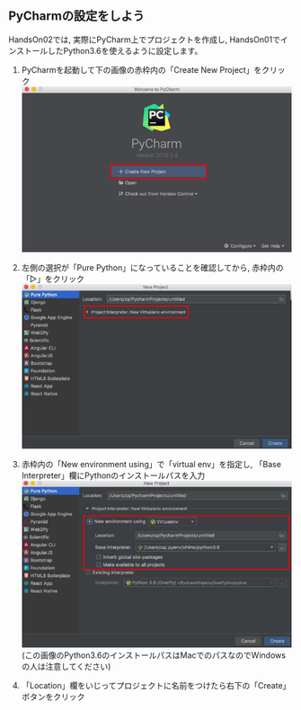 ## PyCharmの設定をしよう

HandsOn02では, 実際にPyCharm上でプロジェクトを作成し, HandsOn01でインストールしたPython3.6を使えるように設定します。  

1. PyCharmを起動して下の画像の赤枠内の「Create New Project」をクリック  
![PyCharm01.jpg](./PyCharm01.jpg)  

2. 左側の選択が「Pure Python」になっていることを確認してから, 赤枠内の「▷」をクリック  
![PyCharm02.jpg](PyCharm02.jpg)  

3. 赤枠内の「New environment using」で「virtual env」を指定し, 「Base Interpreter」欄にPythonのインストールパスを入力  
![PyCharm03.jpg](./PyCharm03.jpg)  
(この画像のPython3.6のインストールパスはMacでのパスなのでWindowsの人は注意してください)  

4. 「Location」欄をいじってプロジェクトに名前をつけたら右下の「Create」ボタンをクリック
